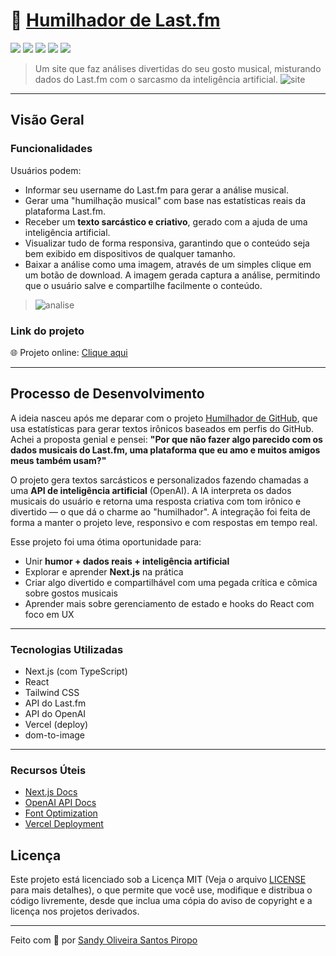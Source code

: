 # 🎵 [Humilhador de Last.fm](https://humilhadorlastfm.vercel.app/)
![](https://img.shields.io/github/languages/count/sandypiropo/humilhador-de-lastfm)
![](https://img.shields.io/github/languages/top/sandypiropo/humilhador-de-lastfm)
![](https://img.shields.io/github/languages/code-size/sandypiropo/humilhador-de-lastfm)
![](https://img.shields.io/github/license/sandypiropo/humilhador-de-lastfm)
![](https://img.shields.io/badge/status-em%20melhoria-blue)

> Um site que faz análises divertidas do seu gosto musical, misturando dados do Last.fm com o sarcasmo da inteligência artificial.
> ![site](https://github.com/user-attachments/assets/c32781b1-5cdf-4f62-97e7-34ba2aea21d8)


---
## Visão Geral

### Funcionalidades

Usuários podem:

- Informar seu username do Last.fm para gerar a análise musical.
- Gerar uma "humilhação musical" com base nas estatísticas reais da plataforma Last.fm.
- Receber um **texto sarcástico e criativo**, gerado com a ajuda de uma inteligência artificial.
- Visualizar tudo de forma responsiva, garantindo que o conteúdo seja bem exibido em dispositivos de qualquer tamanho.
- Baixar a análise como uma imagem, através de um simples clique em um botão de download. A imagem gerada captura a análise, permitindo que o usuário salve e compartilhe facilmente o conteúdo.
> ![analise](https://github.com/user-attachments/assets/7f7733b3-5e0c-4826-8825-05293225e23c)


### Link do projeto

🌐 Projeto online: [Clique aqui](https://humilhadorlastfm.vercel.app/)

---

## Processo de Desenvolvimento

A ideia nasceu após me deparar com o projeto [Humilhador de GitHub](https://github.com/leonardosegfault/humilhador-de-github), que usa estatísticas para gerar textos irônicos baseados em perfis do GitHub. Achei a proposta genial e pensei: **"Por que não fazer algo parecido com os dados musicais do Last.fm, uma plataforma que eu amo e muitos amigos meus também usam?"**

O projeto gera textos sarcásticos e personalizados fazendo chamadas a uma **API de inteligência artificial** (OpenAI). A IA interpreta os dados musicais do usuário e retorna uma resposta criativa com tom irônico e divertido — o que dá o charme ao "humilhador". A integração foi feita de forma a manter o projeto leve, responsivo e com respostas em tempo real.

Esse projeto foi uma ótima oportunidade para:

- Unir **humor + dados reais + inteligência artificial**
- Explorar e aprender **Next.js** na prática
- Criar algo divertido e compartilhável com uma pegada crítica e cômica sobre gostos musicais
- Aprender mais sobre gerenciamento de estado e hooks do React com foco em UX

---

### Tecnologias Utilizadas

- Next.js (com TypeScript)
- React
- Tailwind CSS 
- API do Last.fm 
- API do OpenAI 
- Vercel (deploy)
- dom-to-image

---

### Recursos Úteis

- [Next.js Docs](https://nextjs.org/docs)
- [OpenAI API Docs](https://platform.openai.com/docs)
- [Font Optimization](https://nextjs.org/docs/pages/building-your-application/optimizing/fonts)
- [Vercel Deployment](https://vercel.com/docs)

## Licença

Este projeto está licenciado sob a Licença MIT (Veja o arquivo [LICENSE](./LICENSE) para mais detalhes), o que permite que você use, modifique e distribua o código livremente, desde que inclua uma cópia do aviso de copyright e a licença nos projetos derivados.

---

Feito com 💜 por [Sandy Oliveira Santos Piropo](https://github.com/sandypiropo)
